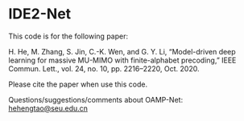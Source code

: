 # IDE2-Net
This code is for the following paper:

H. He, M. Zhang, S. Jin, C.-K. Wen, and G. Y. Li, “Model-driven deep
learning for massive MU-MIMO with finite-alphabet precoding,” IEEE
Commun. Lett., vol. 24, no. 10, pp. 2216–2220, Oct. 2020.

Please cite the paper when use this code. 

Questions/suggestions/comments about OAMP-Net: hehengtao@seu.edu.cn
